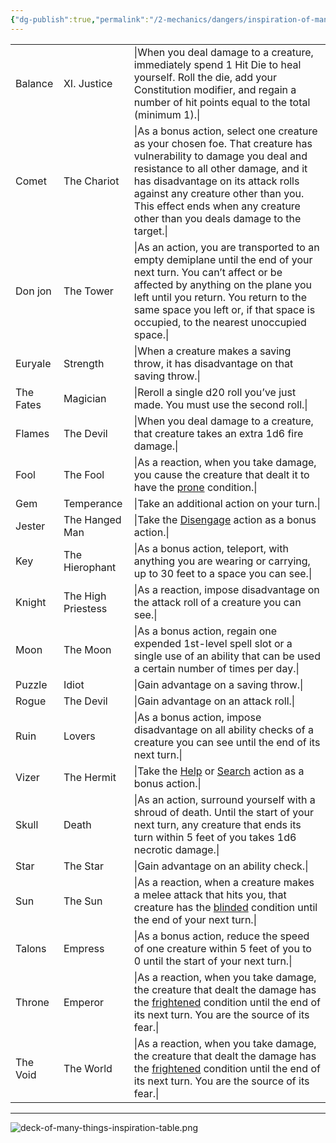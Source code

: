 ```yaml
---
{"dg-publish":true,"permalink":"/2-mechanics/dangers/inspiration-of-many-things/"}
---
```


|           |                    |                                                                                                                                                                                                                                                                                                                      |
| --------- | ------------------ | -------------------------------------------------------------------------------------------------------------------------------------------------------------------------------------------------------------------------------------------------------------------------------------------------------------------- |
| Balance   | XI. Justice        | \|When you deal damage to a creature, immediately spend 1 Hit Die to heal yourself. Roll the die, add your Constitution modifier, and regain a number of hit points equal to the total (minimum 1).\|                                                                                                                |
| Comet     | The Chariot        | \|As a bonus action, select one creature as your chosen foe. That creature has vulnerability to damage you deal and resistance to all other damage, and it has disadvantage on its attack rolls against any creature other than you. This effect ends when any creature other than you deals damage to the target.\| |
| Don jon   | The Tower          | \|As an action, you are transported to an empty demiplane until the end of your next turn. You can’t affect or be affected by anything on the plane you left until you return. You return to the same space you left or, if that space is occupied, to the nearest unoccupied space.\|                               |
| Euryale   | Strength           | \|When a creature makes a saving throw, it has disadvantage on that saving throw.\|                                                                                                                                                                                                                                  |
| The Fates | Magician           | \|Reroll a single d20 roll you’ve just made. You must use the second roll.\|                                                                                                                                                                                                                                         |
| Flames    | The Devil          | \|When you deal damage to a creature, that creature takes an extra 1d6 fire damage.\|                                                                                                                                                                                                                                |
| Fool      | The Fool           | \|As a reaction, when you take damage, you cause the creature that dealt it to have the [prone](https://www.dndbeyond.com/compendium/rules/basic-rules/appendix-a-conditions#Prone) condition.\|                                                                                                                     |
| Gem       | Temperance         | \|Take an additional action on your turn.\|                                                                                                                                                                                                                                                                          |
| Jester    | The Hanged Man     | \|Take the [Disengage](https://www.dndbeyond.com/compendium/rules/basic-rules/combat#Disengage) action as a bonus action.\|                                                                                                                                                                                          |
| Key       | The Hierophant     | \|As a bonus action, teleport, with anything you are wearing or carrying, up to 30 feet to a space you can see.\|                                                                                                                                                                                                    |
| Knight    | The High Priestess | \|As a reaction, impose disadvantage on the attack roll of a creature you can see.\|                                                                                                                                                                                                                                 |
| Moon      | The Moon           | \|As a bonus action, regain one expended 1st-level spell slot or a single use of an ability that can be used a certain number of times per day.\|                                                                                                                                                                    |
| Puzzle    | Idiot              | \|Gain advantage on a saving throw.\|                                                                                                                                                                                                                                                                                |
| Rogue     | The Devil          | \|Gain advantage on an attack roll.\|                                                                                                                                                                                                                                                                                |
| Ruin      | Lovers             | \|As a bonus action, impose disadvantage on all ability checks of a creature you can see until the end of its next turn.\|                                                                                                                                                                                           |
| Vizer     | The Hermit         | \|Take the [Help](https://www.dndbeyond.com/compendium/rules/basic-rules/combat#Help) or [Search](https://www.dndbeyond.com/compendium/rules/basic-rules/combat#Search) action as a bonus action.\|                                                                                                                  |
| Skull     | Death              | \|As an action, surround yourself with a shroud of death. Until the start of your next turn, any creature that ends its turn within 5 feet of you takes 1d6 necrotic damage.\|                                                                                                                                       |
| Star      | The Star           | \|Gain advantage on an ability check.\|                                                                                                                                                                                                                                                                              |
| Sun       | The Sun            | \|As a reaction, when a creature makes a melee attack that hits you, that creature has the [blinded](https://www.dndbeyond.com/compendium/rules/basic-rules/appendix-a-conditions#Blinded) condition until the end of your next turn.\|                                                                              |
| Talons    | Empress            | \|As a bonus action, reduce the speed of one creature within 5 feet of you to 0 until the start of your next turn.\|                                                                                                                                                                                                 |
| Throne    | Emperor            | \|As a reaction, when you take damage, the creature that dealt the damage has the [frightened](https://www.dndbeyond.com/compendium/rules/basic-rules/appendix-a-conditions#Frightened) condition until the end of its next turn. You are the source of its fear.\|                                                  |
| The Void  | The World          | \|As a reaction, when you take damage, the creature that dealt the damage has the [frightened](https://www.dndbeyond.com/compendium/rules/basic-rules/appendix-a-conditions#Frightened) condition until the end of its next turn. You are the source of its fear.\|                                                  |

---

![deck-of-many-things-inspiration-table.png](/img/user/Z.Assets/deck-of-many-things-inspiration-table.png)